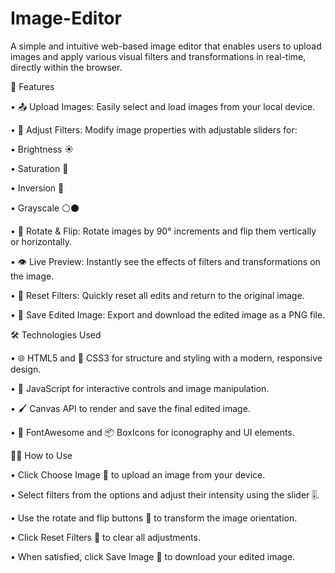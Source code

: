 # Image-Editor

A simple and intuitive web-based image editor that enables users to upload images and apply various visual filters and transformations in real-time, directly within the browser.



🚀 Features


• 📤 Upload Images: Easily select and load images from your local device.

• 🎨 Adjust Filters: Modify image properties with adjustable sliders for:

   • Brightness ☀️

   • Saturation 🌈

   • Inversion 🔄

   • Grayscale ⚪⚫

• 🔄 Rotate & Flip: Rotate images by 90° increments and flip them vertically or horizontally.

• 👁️ Live Preview: Instantly see the effects of filters and transformations on the image.

• 🔄 Reset Filters: Quickly reset all edits and return to the original image.

• 💾 Save Edited Image: Export and download the edited image as a PNG file.



🛠️ Technologies Used


• 🌐 HTML5 and 🎨 CSS3 for structure and styling with a modern, responsive design.

• 📝 JavaScript for interactive controls and image manipulation.

• 🖌️ Canvas API to render and save the final edited image.

• 🔣 FontAwesome and 📦 BoxIcons for iconography and UI elements.



🧑‍💻 How to Use


• Click Choose Image 📁 to upload an image from your device.

• Select filters from the options and adjust their intensity using the slider 🎚️.

• Use the rotate and flip buttons 🔄 to transform the image orientation.

• Click Reset Filters 🔴 to clear all adjustments.

• When satisfied, click Save Image 💾 to download your edited image.